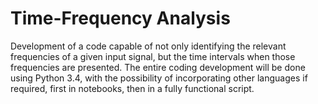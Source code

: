 # Time-Frequency Analysis
Development of a code capable of not only identifying the relevant frequencies of a given input signal, but the time intervals when those frequencies are presented. The entire coding development will be done using Python 3.4, with the possibility of incorporating other languages if required, first in notebooks, then in a fully functional script.
